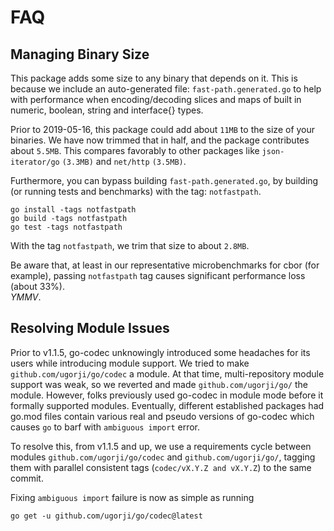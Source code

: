 # FAQ

## Managing Binary Size

This package adds some size to any binary that depends on it.
This is because we include an auto-generated file: `fast-path.generated.go`
to help with performance when encoding/decoding slices and maps of
built in numeric, boolean, string and interface{} types.

Prior to 2019-05-16, this package could add about `11MB` to the size of
your binaries.  We have now trimmed that in half, and the package
contributes about `5.5MB`.  This compares favorably to other packages like
`json-iterator/go` `(3.3MB)` and `net/http` `(3.5MB)`.

Furthermore, you can bypass building `fast-path.generated.go`, by building 
(or running tests and benchmarks) with the tag: `notfastpath`.

    go install -tags notfastpath
    go build -tags notfastpath
    go test -tags notfastpath

With the tag `notfastpath`, we trim that size to about `2.8MB`.

Be aware that, at least in our representative microbenchmarks for cbor (for example),
passing `notfastpath` tag causes significant performance loss (about 33%).  
*YMMV*.

## Resolving Module Issues

Prior to v1.1.5, go-codec unknowingly introduced some headaches for its
users while introducing module support. We tried to make
`github.com/ugorji/go/codec` a module. At that time, multi-repository
module support was weak, so we reverted and made `github.com/ugorji/go/`
the module. However, folks previously used go-codec in module mode
before it formally supported modules. Eventually, different established packages
had go.mod files contain various real and pseudo versions of go-codec
which causes `go` to barf with `ambiguous import` error.

To resolve this, from v1.1.5 and up, we use a requirements cycle between
modules `github.com/ugorji/go/codec` and `github.com/ugorji/go/`,
tagging them with parallel consistent tags (`codec/vX.Y.Z and vX.Y.Z`)
to the same commit.

Fixing `ambiguous import` failure is now as simple as running

```
go get -u github.com/ugorji/go/codec@latest
```

